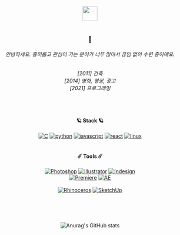 <div align="center">
<br/>
<br/>
<a href="https://nt2p.tistory.com/" target="_blank"><img src="https://tistory1.daumcdn.net/tistory/6372489/skin/images/logo-black.png" style="height:40px"></a>
<br/>
<br/>
  <h3>🤑</h3>
  <h6>안녕하세요. 흥미롭고 관심이 가는 분야가 너무 많아서 끊임 없이 수련 중이에요.</h6>
  <h6>[2011] 건축<br/>[2014] 영화, 영상, 광고<br/>[2021] 프로그래밍</h6>
<br/>
  <h4>🪐 Stack 🪐</h4>

[![C](https://img.shields.io/badge/c-A8B9CC?style=for-the-badge&logo=c&logoColor=black)](#)
[![python](https://img.shields.io/badge/python-3776AB?style=for-the-badge&logo=python&logoColor=black)](#)
[![javascript](https://img.shields.io/badge/javascript-F7DF1E?style=for-the-badge&logo=javascript&logoColor=black)](#)
[![react](https://img.shields.io/badge/react-61DAFB?style=for-the-badge&logo=react&logoColor=black)](#)
[![linux](https://img.shields.io/badge/linux-FCC624?style=for-the-badge&logo=linux&logoColor=black)](#)
<br/>
<br/>
  <h4>☄️ Tools ☄️</h4>

[![Photoshop](https://img.shields.io/badge/Photoshop-31A8FF?style=for-the-badge&logo=adobephotoshop&logoColor=black)](#)
[![Illustrator](https://img.shields.io/badge/Illustrator-FF9A00?style=for-the-badge&logo=adobeillustrator&logoColor=black)](#)
[![Indesign](https://img.shields.io/badge/Indesign-FF3366?style=for-the-badge&logo=adobeindesign&logoColor=black)](#)
<br/>
[![Premiere](https://img.shields.io/badge/PremierePro-9999FF?style=for-the-badge&logo=adobepremierepro&logoColor=black)](#)
[![AE](https://img.shields.io/badge/AfterEffects-9999FF?style=for-the-badge&logo=adobeaftereffects&logoColor=black)](#)
<br/>
<br/>
[![Rhinoceros](https://img.shields.io/badge/Rhinoceros-801010?style=for-the-badge&logo=rhinoceros&logoColor=black)](#)
[![SketchUp](https://img.shields.io/badge/SketchUp-005F9E?style=for-the-badge&logo=sketchup&logoColor=black)](#)

<br/>
<br/>
<br/>

![Anurag's GitHub stats](https://github-readme-stats.vercel.app/api?username=BAMGEE&show_icons=true&theme=graywhite)

</div>
